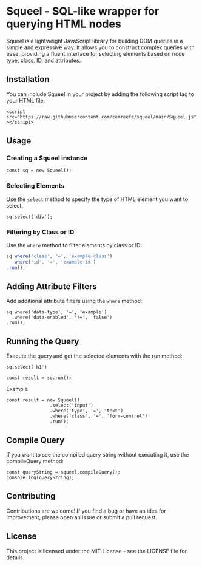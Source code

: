 # Squeel - SQL-like wrapper for querying HTML nodes

Squeel is a lightweight JavaScript library for building DOM queries in a simple and expressive way. It allows you to construct complex queries with ease, providing a fluent interface for selecting elements based on node type, class, ID, and attributes.

## Installation

You can include Squeel in your project by adding the following script tag to your HTML file:

`<script src="https://raw.githubusercontent.com/cemreefe/squeel/main/Squeel.js"></script>`

## Usage

### Creating a Squeel instance

`const sq = new Squeel();`

### Selecting Elements

Use the `select` method to specify the type of HTML element you want to select:

`sq.select('div');`

### Filtering by Class or ID

Use the `where` method to filter elements by class or ID:

```javascript
sq.where('class', '=', 'example-class')
  .where('id', '=', 'example-id')
.run();
```

## Adding Attribute Filters
Add additional attribute filters using the `where` method:

```
sq.where('data-type', '=', 'example')
  .where('data-enabled', '!=', 'false')
.run();
```

## Running the Query
Execute the query and get the selected elements with the run method:

```
sq.select('h1')

const result = sq.run();
```

Example

```
const result = new Squeel()
                .select('input')
                .where('type', '=', 'text')
                .where('class', '=', 'form-control')
                .run();
```

## Compile Query

If you want to see the compiled query string without executing it, use the compileQuery method:

```
const queryString = squeel.compileQuery();
console.log(queryString);
```

## Contributing
Contributions are welcome! If you find a bug or have an idea for improvement, please open an issue or submit a pull request.

## License
This project is licensed under the MIT License - see the LICENSE file for details.
